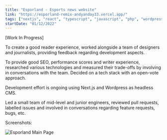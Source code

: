 ```yaml
---
title: "Esporland - Esports news website"
link: "https://esporland-remix-andyanday33.vercel.app/"
tags: ["nextjs", "react", "typescript", "javascript", "php", "wordpress"]
startDate: "01/12/2022"
---
```


[Work In Progress]

To create a good reader experience, worked alongside a team of designers and journalists, providing feedback regarding development aspects.

To provide good SEO, performance scores and writer experience, researched various technologies and measured their trade-offs by involving in conversations with the team. Decided on a tech stack with an open-vote approach.

Development effort is ongoing using Next.js and Wordpress as headless CMS.

Led a small team of mid-level and junior engineers, reviewed pull requests, labelled issues and involved in conversations regarding feature requests, bugs, etc.

Screenshots:

![Esporland Main Page](https://berankedayportfoliobucket.s3.eu-west-2.amazonaws.com/Esporland.png)

